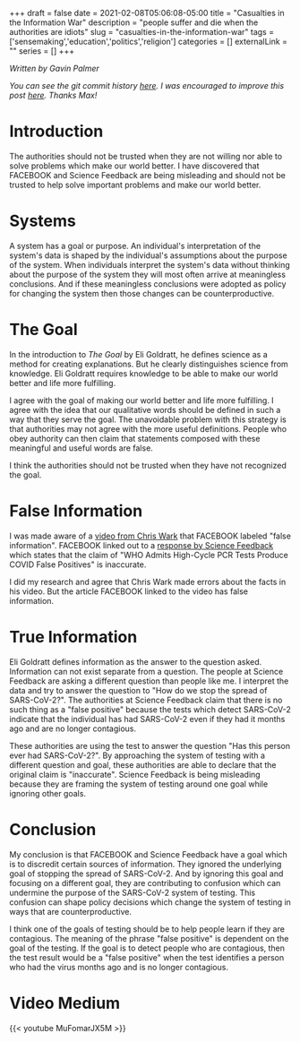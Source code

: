 +++
draft = false
date = 2021-02-08T05:06:08-05:00
title = "Casualties in the Information War"
description = "people suffer and die when the authorities are idiots"
slug = "casualties-in-the-information-war"
tags = ['sensemaking','education','politics','religion']
categories = []
externalLink = ""
series = []
+++

*Written by Gavin Palmer*

*You can see the git commit history [here](https://github.com/heroLFG/hugo-herolfg-site/commits/dev/content/posts/casualties-in-the-information-war.md).  I was encouraged to improve this post [here](https://curi.us/2380-max-microblogging#19890).  Thanks Max!*

# Introduction
 
The authorities should not be trusted when they are not willing nor able to solve problems which make our world better.  I have discovered that FACEBOOK and Science Feedback are being misleading and should not be trusted to help solve important problems and make our world better.
 
# Systems
 
A system has a goal or purpose.  An individual's interpretation of the system's data is shaped by the individual's assumptions about the purpose of the system.  When individuals interpret the system's data without thinking about the purpose of the system they will most often arrive at meaningless conclusions.  And if these meaningless conclusions were adopted as policy for changing the system then those changes can be counterproductive.
 
# The Goal
In the introduction to *The Goal* by Eli Goldratt, he defines science as a method for creating explanations.  But he clearly distinguishes science from knowledge.  Eli Goldratt requires knowledge to be able to make our world better and life more fulfilling.
 
I agree with the goal of making our world better and life more fulfilling.  I agree with the idea that our qualitative words should be defined in such a way that they serve the goal.  The unavoidable problem with this strategy is that authorities may not agree with the more useful definitions.  People who obey authority can then claim that statements composed with these meaningful and useful words are false.
 
I think the authorities should not be trusted when they have not recognized the goal.
 
# False Information
 
I was made aware of a [video from Chris Wark](https://www.instagram.com/p/CKWTDI2HTJr/) that FACEBOOK labeled "false information".  FACEBOOK linked out to a [response by Science Feedback](https://healthfeedback.org/claimreview/most-positive-pcr-test-results-are-true-positives-who-information-notice-didnt-change-threshold-or-criteria-for-a-positive-test/) which states that the claim of "WHO Admits High-Cycle PCR Tests Produce COVID False Positives" is inaccurate.
 
I did my research and agree that Chris Wark made errors about the facts in his video.  But the article FACEBOOK linked to the video has false information.
 
# True Information
 
Eli Goldratt defines information as the answer to the question asked.  Information can not exist separate from a question.  The people at Science Feedback are asking a different question than people like me.  I interpret the data and try to answer the question to "How do we stop the spread of SARS-CoV-2?".  The authorities at Science Feedback claim that there is no such thing as a "false positive" because the tests which detect SARS-CoV-2 indicate that the individual has had SARS-CoV-2 even if they had it months ago and are no longer contagious.
 
These authorities are using the test to answer the question "Has this person ever had SARS-CoV-2?".  By approaching the system of testing with a different question and goal, these authorities are able to declare that the original claim is "inaccurate".  Science Feedback is being misleading because they are framing the system of testing around one goal while ignoring other goals.
 
# Conclusion
 
My conclusion is that FACEBOOK and Science Feedback have a goal which is to discredit certain sources of information.  They ignored the underlying goal of stopping the spread of SARS-CoV-2.  And by ignoring this goal and focusing on a different goal, they are contributing to confusion which can undermine the purpose of the SARS-CoV-2 system of testing.  This confusion can shape policy decisions which change the system of testing in ways that are counterproductive.
 
I think one of the goals of testing should be to help people learn if they are contagious.  The meaning of the phrase "false positive" is dependent on the goal of the testing.  If the goal is to detect people who are contagious, then the test result would be a "false positive" when the test identifies a person who had the virus months ago and is no longer contagious.
 
# Video Medium
 
{{< youtube MuFomarJX5M >}}
